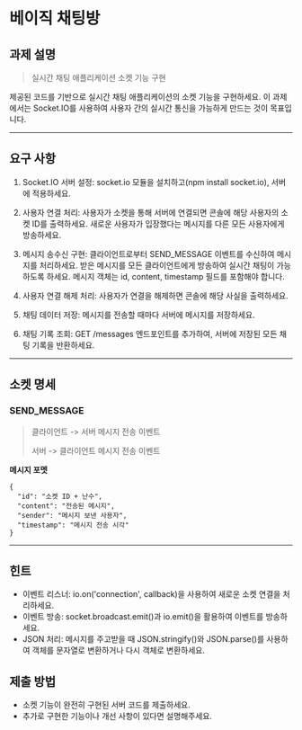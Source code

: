 # 베이직 채팅방
## 과제 설명
> 실시간 채팅 애플리케이션 소켓 기능 구현

제공된 코드를 기반으로 실시간 채팅 애플리케이션의 소켓 기능을 구현하세요. 이 과제에서는 Socket.IO를 사용하여 사용자 간의 실시간 통신을 가능하게 만드는 것이 목표입니다.

---

## 요구 사항
1. Socket.IO 서버 설정:
socket.io 모듈을 설치하고(npm install socket.io), 서버에 적용하세요.

2. 사용자 연결 처리:
사용자가 소켓을 통해 서버에 연결되면 콘솔에 해당 사용자의 소켓 ID를 출력하세요.
새로운 사용자가 입장했다는 메시지를 다른 모든 사용자에게 방송하세요.

3. 메시지 송수신 구현:
클라이언트로부터 SEND_MESSAGE 이벤트를 수신하여 메시지를 처리하세요.
받은 메시지를 모든 클라이언트에게 방송하여 실시간 채팅이 가능하도록 하세요.
메시지 객체는 id, content, timestamp 필드를 포함해야 합니다.

4. 사용자 연결 해제 처리:
사용자가 연결을 해제하면 콘솔에 해당 사실을 출력하세요.

5. 채팅 데이터 저장:
메시지를 전송할 때마다 서버에 메시지를 저장하세요.

6. 채팅 기록 조회:
GET /messages 엔드포인트를 추가하여, 서버에 저장된 모든 채팅 기록을 반환하세요.
---

## 소켓 명세
### SEND_MESSAGE
> 클라이언트 -> 서버 메시지 전송 이벤트
> 
> 서버 -> 클라이언트 메시지 전송 이벤트

**메시지 포멧**
```
{
  "id": "소켓 ID + 난수",
  "content": "전송된 메시지",
  "sender": "메시지 보낸 사용자",
  "timestamp": "메시지 전송 시각"
}
```

---

## 힌트
- 이벤트 리스너: io.on('connection', callback)을 사용하여 새로운 소켓 연결을 처리하세요.
- 이벤트 방송: socket.broadcast.emit()과 io.emit()을 활용하여 이벤트를 방송하세요.
- JSON 처리: 메시지를 주고받을 때 JSON.stringify()와 JSON.parse()를 사용하여 객체를 문자열로 변환하거나 다시 객체로 변환하세요.

## 제출 방법
- 소켓 기능이 완전히 구현된 서버 코드를 제출하세요.
- 추가로 구현한 기능이나 개선 사항이 있다면 설명해주세요.

